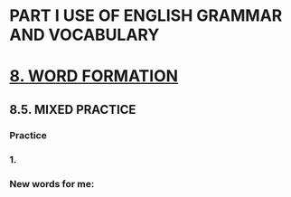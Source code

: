 # PART I USE OF ENGLISH GRAMMAR AND VOCABULARY
# [8. WORD FORMATION](../8.README.md)
## 8.5. MIXED PRACTICE
### Practice 
### 1.

### New words for me: